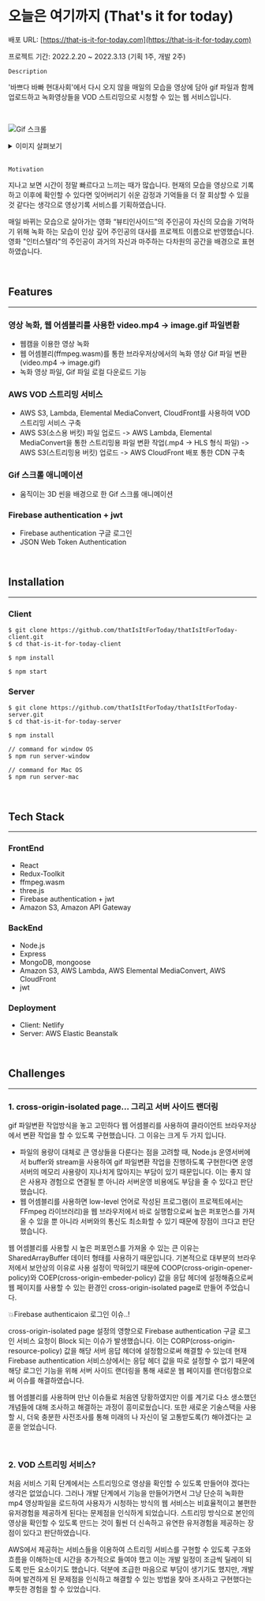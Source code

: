 # 오늘은 여기까지 (That's it for today)

배포 URL: [https://that-is-it-for-today.com](https://that-is-it-for-today.com)

프로젝트 기간: 2022.2.20 ~ 2022.3.13 (기획 1주, 개발 2주)

`Description`

'바쁘다 바빠 현대사회'에서 다시 오지 않을 매일의 모습을 영상에 담아 gif 파일과 함께 업로드하고 녹화영상들을 VOD 스트리밍으로 시청할 수 있는 웹 서비스입니다.

<br>

![Gif 스크롤](https://that-is-it-for-today.s3.ap-northeast-2.amazonaws.com/GIF_SCROLL.png)

<details>
<summary>이미지 살펴보기</summary>

![메인화면](<https://that-is-it-for-today.s3.ap-northeast-2.amazonaws.com/MAIN+(2).png>)

메인 랜딩페이지입니다.

![녹화](https://that-is-it-for-today.s3.ap-northeast-2.amazonaws.com/RECORDER.png)
녹화페이지입니다. 런타임을 확인하며 영상을 녹화합니다.

![변환](https://that-is-it-for-today.s3.ap-northeast-2.amazonaws.com/GIF_CONVERT.png)
녹화 완료버튼을 누르면 웹 어셈블리를 통해 브라우저상에서 녹화된 영상 파일을 Gif 파일로 변환합니다.
![미리보기](https://that-is-it-for-today.s3.ap-northeast-2.amazonaws.com/GIF_CONVERTED.jpg)
사용자는 변환된 Gif 파일을 녹화영상 미리보기 이미지로서 확인할 수 있습니다. 사용자는 해당 영상을 업로드하거나 재녹화 할 수 있습니다.

![Gif 스크롤](https://that-is-it-for-today.s3.ap-northeast-2.amazonaws.com/GIF_SCROLL.png)
내 영상보기 페이지입니다. 사용자가 업로드한 영상들의 리스트를 Gif 이미지로 보여주고 스크롤을 통해 확인할 수 있습니다. Gif 이미지를 클릭 시 해당 영상을 VOD 스트리밍으로 시청할 수 있습니다.

![스트리밍](https://that-is-it-for-today.s3.ap-northeast-2.amazonaws.com/DetailPage.jpg)
영상 디테일 페이지입니다. 해당 영상파일(.mp4)과 Gif 파일을 로컬 다운로드 할 수 있고 영상을 삭제할 수 있습니다.

</details>

<br>

`Motivation`

지나고 보면 시간이 정말 빠르다고 느끼는 때가 많습니다. 현재의 모습을 영상으로 기록하고 이후에 확인할 수 있다면 잊어버리기 쉬운 감정과 기억들을 더 잘 회상할 수 있을 것 같다는 생각으로 영상기록 서비스를 기획하였습니다.

매일 바뀌는 모습으로 살아가는 영화 “뷰티인사이드”의 주인공이 자신의 모습을 기억하기 위해 녹화 하는 모습이 인상 깊어 주인공의 대사를 프로젝트 이름으로 반영했습니다. 영화 "인터스텔라"의 주인공이 과거의 자신과 마주하는 다차원의 공간을 배경으로 표현하였습니다.

<br>

## Features

---

### **영상 녹화, 웹 어셈블리를 사용한 video.mp4 -> image.gif 파일변환**

- 웹캠을 이용한 영상 녹화
- 웹 어셈블리(ffmpeg.wasm)를 통한 브라우저상에서의 녹화 영상 Gif 파일 변환(video.mp4 -> image.gif)
- 녹화 영상 파일, Gif 파일 로컬 다운로드 기능

### **AWS VOD 스트리밍 서비스**

- AWS S3, Lambda, Elemental MediaConvert, CloudFront를 사용하여 VOD 스트리밍 서비스 구축
- AWS S3(소스용 버킷) 파일 업로드 -> AWS Lambda, Elemental MediaConvert을 통한 스트리밍용 파일 변환 작업(.mp4 -> HLS 형식 파일) -> AWS S3(스트리밍용 버킷) 업로드 -> AWS CloudFront 배포 통한 CDN 구축

### **Gif 스크롤 애니메이션**

- 움직이는 3D 씬을 배경으로 한 Gif 스크롤 애니메이션

### **Firebase authentication + jwt**

- Firebase authentication 구글 로그인
- JSON Web Token Authentication

<br>

## Installation

---

### **Client**

```
$ git clone https://github.com/thatIsItForToday/thatIsItForToday-client.git
$ cd that-is-it-for-today-client

$ npm install

$ npm start
```

### **Server**

```
$ git clone https://github.com/thatIsItForToday/thatIsItForToday-server.git
$ cd that-is-it-for-today-server

$ npm install

// command for window OS
$ npm run server-window

// command for Mac OS
$ npm run server-mac
```

<br>

## Tech Stack

---

### **FrontEnd**

- React
- Redux-Toolkit
- ffmpeg.wasm
- three.js
- Firebase authentication + jwt
- Amazon S3, Amazon API Gateway

### **BackEnd**

- Node.js
- Express
- MongoDB, mongoose
- Amazon S3, AWS Lambda, AWS Elemental MediaConvert, AWS CloudFront
- jwt

### **Deployment**

- Client: Netlify
- Server: AWS Elastic Beanstalk

<br>

## Challenges

---

### **1. cross-origin-isolated page... 그리고 서버 사이드 랜더링**

gif 파일변환 작업방식을 놓고 고민하다 웹 어셈블리를 사용하여 클라이언트 브라우저상에서 변환 작업을 할 수 있도록 구현했습니다. 그 이유는 크게 두 가지 입니다.

- 파일의 용량이 대체로 큰 영상들을 다룬다는 점을 고려할 때, Node.js 운영서버에서 buffer와 stream을 사용하여 gif 파일변환 작업을 진행하도록 구현한다면 운영서버의 메모리 사용량이 지나치게 많아지는 부담이 있기 때문입니다. 이는 좋지 않은 사용자 경험으로 연결될 뿐 아니라 서버운영 비용에도 부담을 줄 수 있다고 판단했습니다.
- 웹 어셈블리를 사용하면 low-level 언어로 작성된 프로그램(이 프로젝트에서는 FFmpeg 라이브러리)을 웹 브라우저에서 바로 실행함으로써 높은 퍼포먼스를 가져올 수 있을 뿐 아니라 서버와의 통신도 최소화할 수 있기 때문에 장점이 크다고 판단했습니다.

웹 어셈블리를 사용할 시 높은 퍼포먼스를 가져올 수 있는 큰 이유는 SharedArrayBuffer 데이터 형태를 사용하기 때문입니다. 기본적으로 대부분의 브라우저에서 보안상의 이유로 사용 설정이 막혀있기 때문에 COOP(cross-origin-opener-policy)와 COEP(cross-origin-embeder-policy) 값을 응답 헤더에 설정해줌으로써 웹 페이지를 사용할 수 있는 환경인 cross-origin-isolated page로 만들어 주었습니다.

💥Firebase authenticaion 로그인 이슈..!

cross-origin-isolated page 설정의 영향으로 Firebase authentication 구글 로그인 서비스 요청이 Block 되는 이슈가 발생했습니다. 이는 CORP(cross-origin-resource-policy) 값을 해당 서버 응답 헤더에 설정함으로써 해결할 수 있는데 현재 Firebase authentication 서비스상에서는 응답 헤더 값을 따로 설정할 수 없기 때문에 해당 로그인 기능을 위해 서버 사이드 랜더링을 통해 새로운 웹 페이지를 랜더링함으로써 이슈를 해결하였습니다.

웹 어셈블리를 사용하며 만난 이슈들로 처음엔 당황하였지만 이를 계기로 다소 생소했던 개념들에 대해 조사하고 해결하는 과정이 흥미로웠습니다. 또한 새로운 기술스택을 사용할 시, 더욱 충분한 사전조사를 통해 미래의 나 자신이 덜 고통받도록(?) 해야겠다는 교훈을 얻었습니다.

<br>

### **2. VOD 스트리밍 서비스?**

처음 서비스 기획 단계에서는 스트리밍으로 영상을 확인할 수 있도록 만들어야 겠다는 생각은 없었습니다. 그러나 개발 단계에서 기능을 만들어가면서 그냥 단순히 녹화한 mp4 영상파일을 로드하여 사용자가 시청하는 방식의 웹 서비스는 비효율적이고 불편한 유저경험을 제공하게 된다는 문제점을 인식하게 되었습니다. 스트리밍 방식으로 본인의 영상을 확인할 수 있도록 만드는 것이 훨씬 더 신속하고 유연한 유저경험을 제공하는 장점이 있다고 판단하였습니다.

AWS에서 제공하는 서비스들을 이용하여 스트리밍 서비스를 구현할 수 있도록 구조와 흐름을 이해하는데 시간을 추가적으로 들여야 했고 이는 개발 일정이 조금씩 딜레이 되도록 만든 요소이기도 했습니다. 덕분에 조급한 마음으로 부담이 생기기도 했지만, 개발하며 발견하게 된 문제점을 인식하고 해결할 수 있는 방법을 찾아 조사하고 구현했다는 뿌듯한 경험을 할 수 있었습니다.

<br>
